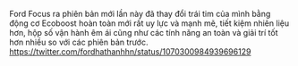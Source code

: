 Ford Focus ra phiên bản mới lần này đã thay đổi trái tim của mình bằng động cơ Ecoboost hoàn toàn mới rất uy lực và mạnh mẽ, tiết kiệm nhiên liệu hơn, hộp số vận hành êm ái cũng như các tính năng an toàn và giải trí tốt hơn nhiều so với các phiên bản trước.
https://twitter.com/fordhathanhhn/status/1070300984939696129
